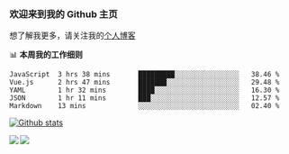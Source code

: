 ### 欢迎来到我的 Github 主页

想了解我更多，请关注我的[个人博客](https://chinesee.github.io/my-awsome-blog/)


📊 **本周我的工作细则**
<!--START_SECTION:waka-->
```text
JavaScript  3 hrs 38 mins       █████████░░░░░░░░░░░░░░░░   38.46 % 
Vue.js      2 hrs 47 mins       ███████░░░░░░░░░░░░░░░░░░   29.48 % 
YAML        1 hr 32 mins        ████░░░░░░░░░░░░░░░░░░░░░   16.30 % 
JSON        1 hr 11 mins        ███░░░░░░░░░░░░░░░░░░░░░░   12.57 % 
Markdown    13 mins             ░░░░░░░░░░░░░░░░░░░░░░░░░   02.40 %
```
<!--END_SECTION:waka-->


[![Github stats](https://github-readme-stats.vercel.app/api?username=Chinesee&show_icons=true&title_color=ffcb6b&text_color=9aaccd&icon_color=82aaff&bg_color=292d3e)](https://github.com/anuraghazra/github-readme-stats/blob/master/readme_cn.md)

<div>
  <a href="https://github.com/Chinesee/eason-club">
    <img align="left" src="https://github-readme-stats.vercel.app/api/pin/?username=Chinesee&repo=eason-club&title_color=ffcb6b&text_color=9aaccd&icon_color=82aaff&bg_color=292d3e" />
  </a>
  <a href="https://github.com/Chinesee/love-share-service" target="_blank">
    <img align="left" src="https://github-readme-stats.vercel.app/api/pin/?username=Chinesee&repo=love-share-service&title_color=ffcb6b&text_color=9aaccd&icon_color=82aaff&bg_color=292d3e" />
  </a>
</div>
